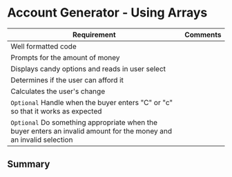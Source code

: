 # Account Generator - Using Arrays

| Requirement | Comments
|---|---
| Well formatted code | 
| Prompts for the amount of money | 
| Displays candy options and reads in user select | 
| Determines if the user can afford it | 
| Calculates the user's change | 
| `Optional` Handle when the buyer enters "C" or "c" so that it works as expected | 
| `Optional` Do something appropriate when the buyer enters an invalid amount for the money and an invalid selection | 


## Summary


